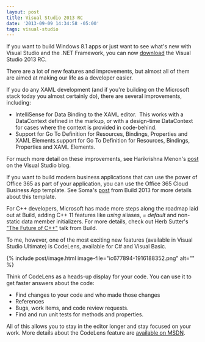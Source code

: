 ```yaml
---
layout: post
title: Visual Studio 2013 RC
date: '2013-09-09 14:34:58 -05:00'
tags: visual-studio
---
```


If you want to build Windows 8.1 apps or just want to see what's new with Visual Studio and the .NET Framework, you can now [download](http://go.microsoft.com/fwlink/p/?LinkId=306566) the Visual Studio 2013 RC.

There are a lot of new features and improvements, but almost all of them are aimed at making our life as a developer easier.

If you do any XAML development (and if you're building on the Microsoft stack today you almost certainly do), there are several improvements, including:

*   IntelliSense for Data Binding to the XAML editor.  This works with a DataContext defined in the markup, or with a design-time DataContext for cases where the context is provided in code-behind.
*   Support for Go To Definition for Resources, Bindings, Properties and XAML Elements.support for Go To Definition for Resources, Bindings, Properties and XAML Elements.

For much more detail on these improvements, see Harikrishna Menon's [post](http://blogs.msdn.com/b/visualstudio/archive/2013/08/09/xaml-editor-improvements-in-visual-studio-2013.aspx) on the Visual Studio blog.

If you want to build modern business applications that can use the power of Office 365 as part of your application, you can use the Office 365 Cloud Business App template. See Soma's [post](http://blogs.msdn.com/b/somasegar/archive/2013/06/27/build-2013-day-2.aspx) from Build 2013 for more details about this template.

For C++ developers, Microsoft has made more steps along the roadmap laid out at Build, adding C++ 11 features like *using* aliases, *= default* and non-static data member initializers. For more details, check out Herb Sutter's ["The Future of C++"](http://channel9.msdn.com/Events/Build/2013/2-306) talk from Build.

To me, however, one of the most exciting new features (available in Visual Studio Ultimate) is CodeLens, available for C# and Visual Basic.

{% include post/image.html image-file="ic677894-1916188352.png" alt="" %}

Think of CodeLens as a heads-up display for your code. You can use it to get faster answers about the code:

*   Find changes to your code and who made those changes
*   References
*   Bugs, work items, and code review requests.
*   Find and run unit tests for methods and properties.

All of this allows you to stay in the editor longer and stay focused on your work. More details about the CodeLens feature are [available on MSDN](http://msdn.microsoft.com/en-us/library/vstudio/dn269218(v=vs.120).aspx).
